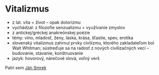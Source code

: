 # Vitalizmus
- z lat. vita = život – opak dolorizmu
- vychádzal: z filozofie senzualizmu = využívanie zmyslov
- z antickej/gréckej anakreónskej poézie
- témy: víno, mladosť, ženy, láska, krása, šťastie, spev, erotika
- slovenský vitalizmus zahrnul prvky civilizmu, ktorého zakladateľom bol Walt Whitman; sústreďuje sa na radosť z nových civilizačných vecí – budovanie, stavanie, konštruovanie
- jazyk: hovorový, nárečové slová, voľný verš  

Patri sem [Ján Smrek](SJL/Ján%20Smrek.md)